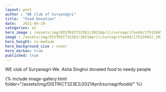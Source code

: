 ```yaml
---
layout: post
author : "WE club of Suryanagri"
title:  "Food Donation"
date:   2021-04-19
categories: e2
hero_image : /assets/img/DISTRICT323E2/2021April/surnagrifoodd/175159452_10225805780402078_8333327045367778862_n.jpg
image : /assets/img/DISTRICT323E2/2021April/surnagrifoodd/175159452_10225805780402078_8333327045367778862_n.jpg
hero_height: is-medium
hero_background_size : cover
hero_darken: true
published: true
---
```


WE club of Suryanagri-We. Asha Singhvi donated food to needy people 


{% include image-gallery.html folder="/assets/img/DISTRICT323E2/2021April/surnagrifoodd/" %}